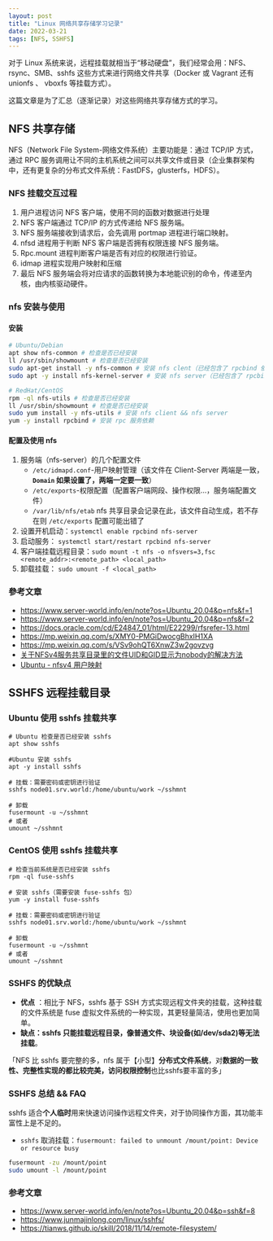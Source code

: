```yaml
---
layout: post
title: "Linux 网络共享存储学习记录"
date: 2022-03-21
tags: [NFS, SSHFS]
---
```


对于 Linux 系统来说，远程挂载就相当于“移动硬盘”，我们经常会用：NFS、rsync、SMB、sshfs 这些方式来进行网络文件共享（Docker 或 Vagrant 还有 unionfs 、 vboxfs 等挂载方式）。

这篇文章是为了汇总（逐渐记录）对这些网络共享存储方式的学习。

## NFS 共享存储

NFS（Network File System-网络文件系统）主要功能是：通过 TCP/IP 方式，通过 RPC 服务调用让不同的主机系统之间可以共享文件或目录（企业集群架构中，还有更复杂的分布式文件系统：FastDFS，glusterfs，HDFS）。

### NFS 挂载交互过程

1. 用户进程访问 NFS 客户端，使用不同的函数对数据进行处理
2. NFS 客户端通过 TCP/IP 的方式传递给 NFS 服务端。
3. NFS 服务端接收到请求后，会先调用 portmap 进程进行端口映射。
4. nfsd 进程用于判断 NFS 客户端是否拥有权限连接 NFS 服务端。
5. Rpc.mount 进程判断客户端是否有对应的权限进行验证。
6. idmap 进程实现用户映射和压缩
7. 最后 NFS 服务端会将对应请求的函数转换为本地能识别的命令，传递至内核，由内核驱动硬件。

### nfs 安装与使用

#### 安装

```sh
# Ubuntu/Debian
apt show nfs-common # 检查是否已经安装
ll /usr/sbin/showmount # 检查是否已经安装
sudo apt-get install -y nfs-common # 安装 nfs clent（已经包含了 rpcbind 依赖）
sudo apt -y install nfs-kernel-server # 安装 nfs server（已经包含了 rpcbind 依赖）

# RedHat/CentOS
rpm -ql nfs-utils # 检查是否已经安装
ll /usr/sbin/showmount # 检查是否已经安装
sudo yum install -y nfs-utils # 安装 nfs client && nfs server
yum -y install rpcbind # 安装 rpc 服务依赖
```

#### 配置及使用 nfs

1. 服务端（nfs-server）的几个配置文件 
    - `/etc/idmapd.conf`-用户映射管理（该文件在 Client-Server 两端是一致，**`Domain` 如果设置了，两端一定要一致**）
    - `/etc/exports`-权限配置（配置客户端网段、操作权限...，服务端配置文件）
    - `/var/lib/nfs/etab` nfs 共享目录会记录在此，该文件自动生成，若不存在则 `/etc/exports` 配置可能出错了
2. 设置开机启动：`systemctl enable rpcbind nfs-server`
3. 启动服务： `systemctl start/restart rpcbind nfs-server`
4. 客户端挂载远程目录：`sudo mount -t nfs -o nfsvers=3,fsc <remote_addr>:<remote_path> <local_path>`
5. 卸载挂载： `sudo umount -f <local_path>`



### 參考文章

- https://www.server-world.info/en/note?os=Ubuntu_20.04&p=nfs&f=1
- https://www.server-world.info/en/note?os=Ubuntu_20.04&p=nfs&f=2
- https://docs.oracle.com/cd/E24847_01/html/E22299/rfsrefer-13.html
- https://mp.weixin.qq.com/s/XMY0-PMGiDwocgBhxIH1XA
- https://mp.weixin.qq.com/s/VSv9ohQT6XnwZ3w2govzvg
- [关于NFSv4服务共享目录里的文件UID和GID显示为nobody的解决方法](https://blog.51cto.com/sunwangbackup/1953303)
- [Ubuntu - nfsv4 用户映射](https://www.qedev.com/linux/201413.html)

## SSHFS 远程挂载目录

### Ubuntu 使用 sshfs 挂载共享

```shell
# Ubuntu 检查是否已经安装 sshfs 
apt show sshfs

#Ubuntu 安装 sshfs
apt -y install sshfs

# 挂载：需要密码或密钥进行验证
sshfs node01.srv.world:/home/ubuntu/work ~/sshmnt

# 卸载
fusermount -u ~/sshmnt
# 或者
umount ~/sshmnt
```

### CentOS 使用 sshfs 挂载共享

```
# 检查当前系统是否已经安装 sshfs
rpm -ql fuse-sshfs

# 安装 sshfs（需要安装 fuse-sshfs 包）
yum -y install fuse-sshfs

# 挂载：需要密码或密钥进行验证
sshfs node01.srv.world:/home/ubuntu/work ~/sshmnt

# 卸载
fusermount -u ~/sshmnt
# 或者
umount ~/sshmnt
```

### SSHFS 的优缺点

- **优点** ：相比于 NFS，sshfs 基于 SSH 方式实现远程文件夹的挂载，这种挂载的文件系统是 fuse 虚拟文件系统的一种实现，其更轻量简洁，使用也更加简单。
- **缺点：sshfs 只能挂载远程目录，像普通文件、块设备(如/dev/sda2)等无法挂载**。

「NFS 比 sshfs 要完整的多，nfs 属于【小型】**分布式文件系统**，对**数据的一致性、完整性实现的都比较完美，访问权限控制**也比sshfs要丰富的多」

### SSHFS 总结 && FAQ

sshfs 适合**个人临时**用来快速访问操作远程文件夹，对于协同操作方面，其功能丰富性上是不足的。

- `sshfs` 取消挂载：`fusermount: failed to unmount /mount/point: Device or resource busy`

```sh
fusermount -zu /mount/point
sudo umount -l /mount/point
```

### 参考文章

- https://www.server-world.info/en/note?os=Ubuntu_20.04&p=ssh&f=8
- https://www.junmajinlong.com/linux/sshfs/
- https://tianws.github.io/skill/2018/11/14/remote-filesystem/